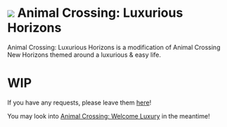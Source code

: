 # ![](https://gitlab.com/uploads/-/system/project/avatar/17615524/ACLH_Icon.png?width=26) Animal Crossing: Luxurious Horizons

Animal Crossing: Luxurious Horizons is a modification of Animal Crossing New Horizons themed around a luxurious & easy life.

# WIP

If you have any requests, please leave them [here](https://gitlab.com/Kyusetzu/ACLH/-/issues/new?issue%5Bmilestone_id%5D=)!

You may look into [Animal Crossing: Welcome Luxury](https://gitlab.com/Kyusetzu/ACWL) in the meantime!